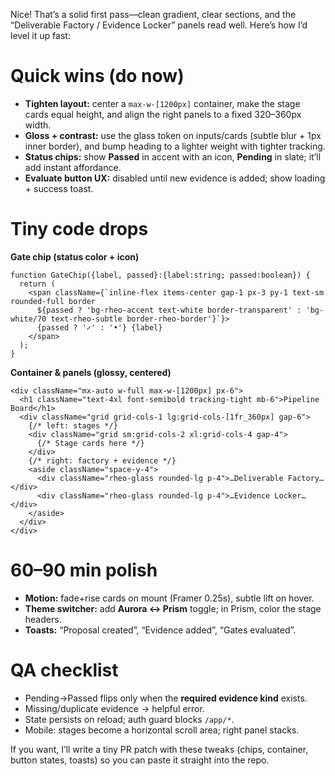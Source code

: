 Nice! That’s a solid first pass—clean gradient, clear sections, and the “Deliverable Factory / Evidence Locker” panels read well. Here’s how I’d level it up fast:

# Quick wins (do now)

* **Tighten layout:** center a `max-w-[1200px]` container, make the stage cards equal height, and align the right panels to a fixed 320–360px width.
* **Gloss + contrast:** use the glass token on inputs/cards (subtle blur + 1px inner border), and bump heading to a lighter weight with tighter tracking.
* **Status chips:** show **Passed** in accent with an icon, **Pending** in slate; it’ll add instant affordance.
* **Evaluate button UX:** disabled until new evidence is added; show loading + success toast.

# Tiny code drops

**Gate chip (status color + icon)**

```tsx
function GateChip({label, passed}:{label:string; passed:boolean}) {
  return (
    <span className={`inline-flex items-center gap-1 px-3 py-1 text-sm rounded-full border
      ${passed ? 'bg-rheo-accent text-white border-transparent' : 'bg-white/70 text-rheo-subtle border-rheo-border'}`}>
      {passed ? '✓' : '•'} {label}
    </span>
  );
}
```

**Container & panels (glossy, centered)**

```tsx
<div className="mx-auto w-full max-w-[1200px] px-6">
  <h1 className="text-4xl font-semibold tracking-tight mb-6">Pipeline Board</h1>
  <div className="grid grid-cols-1 lg:grid-cols-[1fr_360px] gap-6">
    {/* left: stages */}
    <div className="grid sm:grid-cols-2 xl:grid-cols-4 gap-4">
      {/* Stage cards here */}
    </div>
    {/* right: factory + evidence */}
    <aside className="space-y-4">
      <div className="rheo-glass rounded-lg p-4">…Deliverable Factory…</div>
      <div className="rheo-glass rounded-lg p-4">…Evidence Locker…</div>
    </aside>
  </div>
</div>
```

# 60–90 min polish

* **Motion:** fade+rise cards on mount (Framer 0.25s), subtle lift on hover.
* **Theme switcher:** add **Aurora ↔ Prism** toggle; in Prism, color the stage headers.
* **Toasts:** “Proposal created”, “Evidence added”, “Gates evaluated”.

# QA checklist

* Pending→Passed flips only when the **required evidence kind** exists.
* Missing/duplicate evidence → helpful error.
* State persists on reload; auth guard blocks `/app/*`.
* Mobile: stages become a horizontal scroll area; right panel stacks.

If you want, I’ll write a tiny PR patch with these tweaks (chips, container, button states, toasts) so you can paste it straight into the repo.
